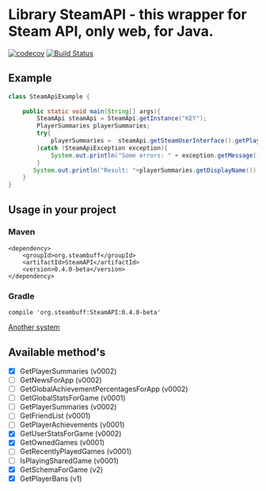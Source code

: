 # Library SteamAPI - this wrapper for Steam API, only web, for Java.



[![codecov](https://codecov.io/gh/SteamBuff/SteamAPI/branch/master/graph/badge.svg)](https://codecov.io/gh/SteamBuff/SteamAPI)
[![Build Status](https://travis-ci.org/SteamBuff/SteamAPI.svg?branch=master)](https://travis-ci.org/SteamBuff/SteamAPI)


## Example

```java
class SteamApiExample {
    
    public static void main(String[] args){
        SteamApi steamApi = SteamApi.getInstance("KEY");
        PlayerSummaries playerSummaries;
        try{ 
            playerSummaries =  steamApi.getSteamUserInterface().getPlayerSummaries(new SteamId(0,2)).get(0);
        }catch (SteamApiException exception){
            System.out.println("Some errors: " + exception.getMessage());
        }
       System.out.println("Result: "+playerSummaries.getDisplayName());
    }
}
```

## Usage in your project

### Maven 

```
<dependency>
    <groupId>org.steambuff</groupId>
    <artifactId>SteamAPI</artifactId>
    <version>0.4.0-beta</version>
</dependency>
```

### Gradle
```
compile 'org.steambuff:SteamAPI:0.4.0-beta'
```

[Another system](https://search.maven.org/#artifactdetails%7Corg.steambuff%7CSteamAPI%7C0.4.0-beta%7Cjar)

## Available method's
- [x] GetPlayerSummaries (v0002)
- [ ] GetNewsForApp (v0002)
- [ ] GetGlobalAchievementPercentagesForApp (v0002)
- [ ] GetGlobalStatsForGame (v0001)
- [ ] GetPlayerSummaries (v0002)
- [ ] GetFriendList (v0001)
- [ ] GetPlayerAchievements (v0001)
- [x] GetUserStatsForGame (v0002)
- [x] GetOwnedGames (v0001)
- [ ] GetRecentlyPlayedGames (v0001)
- [ ] IsPlayingSharedGame (v0001)
- [x] GetSchemaForGame (v2)
- [x] GetPlayerBans (v1)
